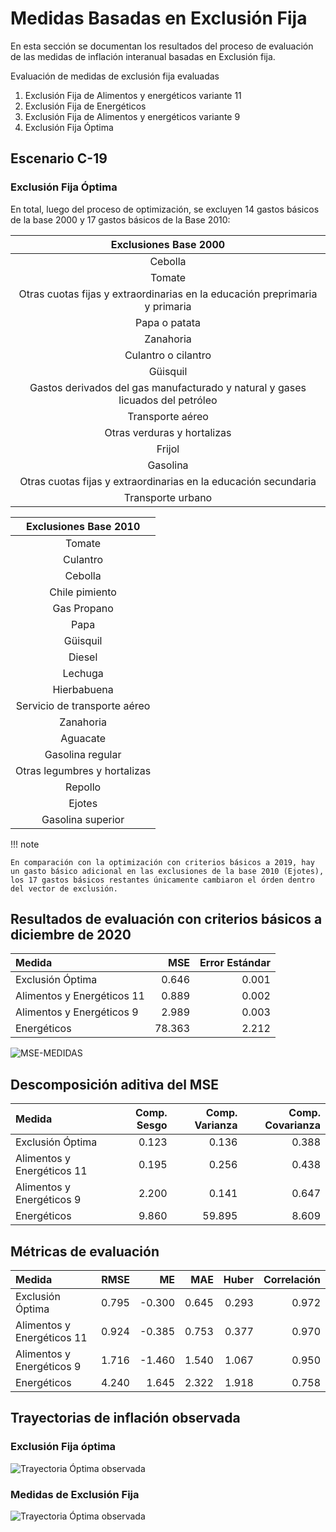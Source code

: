 # Medidas Basadas en Exclusión Fija 

En esta sección se documentan los resultados del proceso de evaluación de las medidas de inflación interanual basadas en Exclusión fija.

Evaluación de medidas de exclusión fija evaluadas
 1. Exclusión Fija de Alimentos y energéticos variante 11
 2. Exclusión Fija de Energéticos 
 3. Exclusión Fija de Alimentos y energéticos variante 9
 4. Exclusión Fija Óptima 

## Escenario C-19

### Exclusión Fija Óptima

En total, luego del proceso de optimización, se excluyen 14 gastos básicos de la base 2000 y 17 gastos básicos de la Base 2010:

| Exclusiones Base 2000                                                             |
|:---------------------------------------------------------------------------------:|
| Cebolla                                                                           |
| Tomate                                                                            |
| Otras cuotas fijas y extraordinarias en la educación preprimaria y primaria       |
| Papa o patata                                                                     |
| Zanahoria                                                                         |
| Culantro o cilantro                                                               |
| Güisquil                                                                          |    
| Gastos derivados del gas manufacturado y natural y gases licuados del petróleo    |
| Transporte aéreo                                                                  |
| Otras verduras y hortalizas                                                       |
| Frijol                                                                            |
| Gasolina                                                                          |
| Otras cuotas fijas y extraordinarias en la educación secundaria                   |
| Transporte urbano                                                                 |



| Exclusiones Base 2010             |
|:---------------------------------:|
| Tomate                            |
| Culantro                          |
| Cebolla                           |
| Chile pimiento                    |
| Gas Propano                       |
| Papa                              |
| Güisquil                          |    
| Diesel                            |
| Lechuga                           |
| Hierbabuena                       |
| Servicio de transporte aéreo      |
| Zanahoria                         |
| Aguacate                          |
| Gasolina regular                  |
| Otras legumbres y hortalizas      |
| Repollo                           |
| Ejotes                            |
| Gasolina superior                 |

!!! note 
    
    En comparación con la optimización con criterios básicos a 2019, hay un gasto básico adicional en las exclusiones de la base 2010 (Ejotes), los 17 gastos básicos restantes únicamente cambiaron el órden dentro del vector de exclusión.

## Resultados de evaluación con criterios básicos a diciembre de 2020

| Medida                     | MSE      | Error Estándar | 
|:---------------------------|---------:|---------------:|
| Exclusión Óptima           |   0.646  |        0.001   |
| Alimentos y Energéticos 11 |   0.889  |        0.002   |
| Alimentos y Energéticos 9  |   2.989  |        0.003   |
| Energéticos                |  78.363  |        2.212   | 

![MSE-MEDIDAS](images/Fx-Ex/MSE-Med.svg)

## Descomposición aditiva del MSE

|                     Medida | Comp. Sesgo |  Comp. Varianza |  Comp. Covarianza | 
|:---------------------------|------------:|----------------:|------------------:|
|           Exclusión Óptima |       0.123 |           0.136 |             0.388 |
| Alimentos y Energéticos 11 |       0.195 |           0.256 |             0.438 |
|  Alimentos y Energéticos 9 |       2.200 |           0.141 |             0.647 |
|                Energéticos |       9.860 |          59.895 |             8.609 |


## Métricas de evaluación 

|                     Medida |     RMSE |       ME |      MAE |    Huber | Correlación |
|:---------------------------|---------:|---------:|---------:|---------:|------------:|
|           Exclusión Óptima |   0.795  |  -0.300  |   0.645  |   0.293  |      0.972  |
| Alimentos y Energéticos 11 |   0.924  |  -0.385  |   0.753  |   0.377  |      0.970  |
|  Alimentos y Energéticos 9 |   1.716  |  -1.460  |   1.540  |   1.067  |      0.950  |
|                Energéticos |   4.240  |   1.645  |   2.322  |   1.918  |      0.758  |


## Trayectorias de inflación observada

### Exclusión Fija óptima

![Trayectoria Óptima observada](images/Fx-Ex/optima.svg)

### Medidas de Exclusión Fija
![Trayectoria Óptima observada](images/Fx-Ex/Trayectorias-FxEx.svg)
